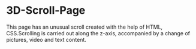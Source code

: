 # 3D-Scroll-Page

This page has an unusual scroll created with the help of HTML, CSS.Scrolling is carried out along the z-axis, accompanied by a change of pictures, video and text content.
